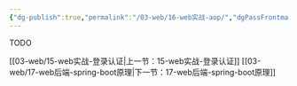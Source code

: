 ```yaml
---
{"dg-publish":true,"permalink":"/03-web/16-web实战-aop/","dgPassFrontmatter":true}
---
```




TODO

[[03-web/15-web实战-登录认证\|上一节：15-web实战-登录认证]]
[[03-web/17-web后端-spring-boot原理\|下一节：17-web后端-spring-boot原理]]
